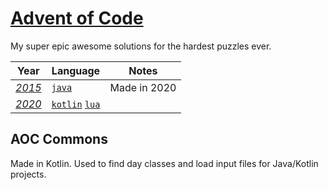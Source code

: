 # [Advent of Code](https://adventofcode.com/about)

My super epic awesome solutions for the hardest puzzles ever.

Year | Language | Notes
--- | --- | ---
*[2015](https://adventofcode.com/2015)* | [`java`](https://gitlab.com/frutsel_/advent-of-code/-/tree/master/2015) | Made in 2020
*[2020](https://adventofcode.com/2020)* | [`kotlin`](https://gitlab.com/frutsel_/advent-of-code/-/tree/master/2020/kotlin) [`lua`](https://gitlab.com/frutsel_/advent-of-code/-/tree/master/2020/lua) | 

## AOC Commons
Made in Kotlin. Used to find day classes and load input files for Java/Kotlin projects.
